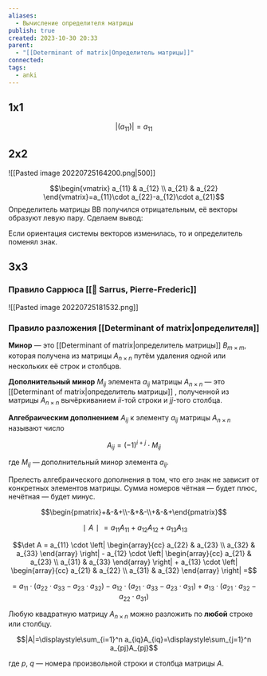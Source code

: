 ```yaml
---
aliases:
  - Вычисление определителя матрицы
publish: true
created: 2023-10-30 20:33
parent:
  - "[[Determinant of matrix|Определитель матрицы]]"
connected: 
tags:
  - anki
---
```

## 1х1
$$|(a_{11})| = a_{11}$$

## 2х2
![[Pasted image 20220725164200.png|500]]


$$\begin{vmatrix} a_{11} & a_{12} \\ a_{21} & a_{22} \end{vmatrix}=a_{11}\cdot a_{22}-a_{12}\cdot a_{21}$$
Определитель матрицы BB получился отрицательным, её векторы образуют левую пару. Сделаем вывод:

Если ориентация системы векторов изменилась, то и определитель поменял знак.

## 3x3 
### Правило Саррюса  [[👤 Sarrus, Pierre-Frederic]]
![[Pasted image 20220725181532.png]]

### Правило разложения [[Determinant of matrix|определителя]] 

**Минор** — это [[Determinant of matrix|определитель матрицы]]  $B_{m{\times}m}$, которая получена из матрицы $A_{n{\times}n}$ путём удаления одной или нескольких её строк и столбцов.

**Дополнительный минор** $M_{ij}$ элемента $a_{ij}$ матрицы $A_{n{\times}n}$ — это [[Determinant of matrix|определитель матрицы]] , полученной из матрицы $A_{n{\times}n}$ вычёркиванием $ii$-той строки и $jj$-того столбца.

**Алгебраическим дополнением** $A_{ij}$ к элементу $a_{ij}$ матрицы $A_{n{\times}n}$ называют число

$$A_{ij}=(-1)^{i+j}\cdot M_{ij}$$

где $M_{ij}$ — дополнительный минор элемента $a_{ij}$.

Прелесть алгебраического дополнения в том, что его знак не зависит от конкретных элементов матрицы. Сумма номеров чётная — будет плюс, нечётная — будет минус.

$$\begin{pmatrix}+&-&+\\-&+&-\\+&-&+\end{pmatrix}$$


$$∣A∣=a_{11}A_{11}+a_{12}A_{12}+a_{13}A_{13}$$

$$\det A = a_{11} \cdot \left| \begin{array}{cc} a_{22} & a_{23} \\ a_{32} & a_{33} \end{array} \right| - a_{12} \cdot \left| \begin{array}{cc} a_{21} & a_{23} \\ a_{31} & a_{33} \end{array} \right| + a_{13} \cdot \left| \begin{array}{cc} a_{21} & a_{22} \\ a_{31} & a_{32} \end{array} \right| =$$

$$= a_{11} \cdot (a_{22} \cdot a_{33} - a_{23} \cdot a_{32}) - a_{12} \cdot (a_{21} \cdot a_{33} - a_{23} \cdot a_{31}) + a_{13} \cdot (a_{21} \cdot a_{32} - a_{22} \cdot a_{31})$$



Любую квадратную матрицу $A_{n{\times}n}$ можно разложить по **любой** строке или столбцу.


$$|A|=\displaystyle\sum_{i=1}^n a_{iq}A_{iq}=\displaystyle\sum_{j=1}^n a_{pj}A_{pj}$$

где $p{,}\ {q}$ — номера произвольной строки и столбца матрицы $A$.